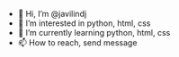 - 👋 Hi, I’m @javilindj
- 👀 I’m interested in python, html, css
- 🌱 I’m currently learning python, html, css
- 📫 How to reach, send message

<!---
javilindj/javilindj is a ✨ special ✨ repository because its `README.md` (this file) appears on your GitHub profile.
You can click the Preview link to take a look at your changes.
--->
